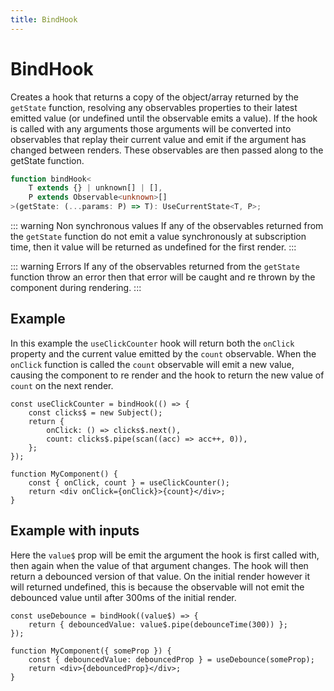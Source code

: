 ```yaml
---
title: BindHook
---
```


# BindHook

Creates a hook that returns a copy of the object/array returned by the `getState` function, resolving any observables properties to their latest emitted value (or undefined until the observable emits a value). If the hook is called with any arguments those arguments will be converted into observables that replay their current value and emit if the argument has changed between renders. These observables are then passed along to the getState function.

```ts
function bindHook<
	T extends {} | unknown[] | [],
	P extends Observable<unknown>[]
>(getState: (...params: P) => T): UseCurrentState<T, P>;
```

::: warning Non synchronous values
If any of the observables returned from the `getState` function do not emit a value synchronously at subscription time, then it value will be returned as undefined for the first render.
:::

::: warning Errors
If any of the observables returned from the `getState` function throw an error then that error will be caught and re thrown by the component during rendering.
:::

## Example

In this example the `useClickCounter` hook will return both the `onClick` property and the current value emitted by the `count` observable. When the `onClick` function is called the `count` observable will emit a new value, causing the component to re render and the hook to return the new value of `count` on the next render.

```tsx
const useClickCounter = bindHook(() => {
	const clicks$ = new Subject();
	return {
		onClick: () => clicks$.next(),
		count: clicks$.pipe(scan((acc) => acc++, 0)),
	};
});

function MyComponent() {
	const { onClick, count } = useClickCounter();
	return <div onClick={onClick}>{count}</div>;
}
```

## Example with inputs

Here the `value$` prop will be emit the argument the hook is first called with, then again when the value of that argument changes. The hook will then return a debounced version of that value. On the initial render however it will returned undefined, this is because the observable will not emit the debounced value until after 300ms of the initial render.

```tsx
const useDebounce = bindHook((value$) => {
	return { debouncedValue: value$.pipe(debounceTime(300)) };
});

function MyComponent({ someProp }) {
	const { debouncedValue: debouncedProp } = useDebounce(someProp);
	return <div>{debouncedProp}</div>;
}
```
